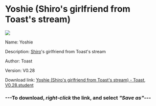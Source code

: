 # Yoshie (Shiro's girlfriend from Toast's stream)

<img src = "https://raw.githubusercontent.com/Arbiter1223/Koukou-Gurashi-Custom-Students/master/Students/Files/Yoshie%20(Shiro's%20girlfriend%20from%20Toast's%20stream).png">

Name: Yoshie

Description: <a href="Shiro%20(The%20default%20character).md">Shiro</a>'s girlfriend from Toast's stream

Author: Toast

Version: V0.28

Download link: <a href="https://raw.githubusercontent.com/Arbiter1223/Koukou-Gurashi-Custom-Students/master/Students/Files/Yoshie%20(Shiro's%20girlfriend%20from%20Toast's%20stream)%20-%20Toast%2C%20V0.28.student">Yoshie (Shiro's girlfriend from Toast's stream) - Toast, V0.28.student</a>

### ---**To download, _right-click_ the link, and select _"Save as"_**---

